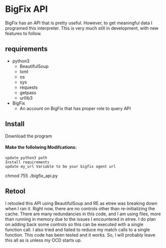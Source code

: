 # BigFix API
BigFix has an API that is pretty useful. However, to get meaningful data I programed this interpreter.  This is very much still in development, with new features to follow.

## requirements
- python3
  - BeautifulSoup
  - lxml
  - os
  - sys
  - requests
  - getpass
  - urllib3
- BigFix
  - An account on BigFix that has proper role to query API
 
## Install
Download the program
#### Make the follolwing Modifcations:
    update python3 path
    Install requirements
    update my_url Variable to be your bigfix agent url
chmod 755
./bigfix_api.py


## Retool
I retooled this API using BeautifulSoup and RE as etree was breaking down when I ran it.   Right now, there are no controls other than re-initializing the cache.   There are many redundancies in this code, and I am using files, more than running in memory due to the issues I encountered in etree.  I do plan on adding back some controls so this can be executed with a single function call.  I also tried and failed to reduce my match calls to a single function.  This code has been tested and it works.  So, I will probably leave this all as is unless my OCD starts up.
